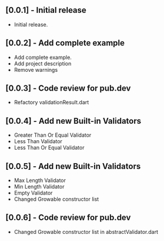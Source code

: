 ## [0.0.1] - Initial release

* Initial release.

## [0.0.2] - Add complete example

* Add complete example.
* Add project description
* Remove warnings

## [0.0.3] - Code review for pub.dev

* Refactory validationResult.dart

## [0.0.4] - Add new Built-in Validators

* Greater Than Or Equal Validator
* Less Than Validator
* Less Than Or Equal Validator

## [0.0.5] - Add new Built-in Validators

* Max Length Validator
* Min Length Validator
* Empty Validator
* Changed Growable constructor list

## [0.0.6] - Code review for pub.dev

* Changed Growable constructor list in abstractValidator.dart

